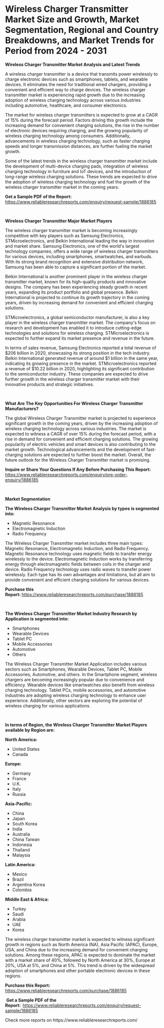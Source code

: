<p><h1>Wireless Charger Transmitter Market Size and Growth, Market Segmentation, Regional and Country Breakdowns, and Market Trends for Period from 2024 -  2031</h1></p><p><strong>Wireless Charger Transmitter Market Analysis and Latest Trends</strong></p>
<p><p>A wireless charger transmitter is a device that transmits power wirelessly to charge electronic devices such as smartphones, tablets, and wearable devices. It eliminates the need for traditional wired chargers, providing a convenient and efficient way to charge devices. The wireless charger transmitter market is experiencing rapid growth due to the increasing adoption of wireless charging technology across various industries including automotive, healthcare, and consumer electronics.</p><p>The market for wireless charger transmitters is expected to grow at a CAGR of 15% during the forecast period. Factors driving this growth include the increasing demand for convenient charging solutions, the rise in the number of electronic devices requiring charging, and the growing popularity of wireless charging technology among consumers. Additionally, advancements in wireless charging technology, such as faster charging speeds and longer transmission distances, are further fueling the market growth.</p><p>Some of the latest trends in the wireless charger transmitter market include the development of multi-device charging pads, integration of wireless charging technology in furniture and IoT devices, and the introduction of long-range wireless charging solutions. These trends are expected to drive the adoption of wireless charging technology and fuel the growth of the wireless charger transmitter market in the coming years.</p></p>
<p><strong>Get a Sample PDF of the Report:&nbsp;</strong> <a href="https://www.reliableresearchreports.com/enquiry/request-sample/1886185">https://www.reliableresearchreports.com/enquiry/request-sample/1886185</a></p>
<p>&nbsp;</p>
<p><strong>Wireless Charger Transmitter Major Market Players</strong></p>
<p><p>The wireless charger transmitter market is becoming increasingly competitive with key players such as Samsung Electronics, STMicroelectronics, and Belkin International leading the way in innovation and market share. Samsung Electronics, one of the world's largest technology companies, offers a wide range of wireless charger transmitters for various devices, including smartphones, smartwatches, and earbuds. With its strong brand recognition and extensive distribution network, Samsung has been able to capture a significant portion of the market.</p><p>Belkin International is another prominent player in the wireless charger transmitter market, known for its high-quality products and innovative designs. The company has been experiencing steady growth in recent years, expanding its product portfolio and global presence. Belkin International is projected to continue its growth trajectory in the coming years, driven by increasing demand for convenient and efficient charging solutions.</p><p>STMicroelectronics, a global semiconductor manufacturer, is also a key player in the wireless charger transmitter market. The company's focus on research and development has enabled it to introduce cutting-edge technologies and solutions for wireless charging. STMicroelectronics is expected to further expand its market presence and revenue in the future.</p><p>In terms of sales revenue, Samsung Electronics reported a total revenue of $206 billion in 2020, showcasing its strong position in the tech industry. Belkin International generated revenue of around $1 billion in the same year, indicating its growing presence in the market. STMicroelectronics reported a revenue of $10.22 billion in 2020, highlighting its significant contribution to the semiconductor industry. These companies are expected to drive further growth in the wireless charger transmitter market with their innovative products and strategic initiatives.</p></p>
<p>&nbsp;</p>
<p><strong>What Are The Key Opportunities For Wireless Charger Transmitter Manufacturers?</strong></p>
<p><p>The global Wireless Charger Transmitter market is projected to experience significant growth in the coming years, driven by the increasing adoption of wireless charging technology across various industries. The market is expected to witness a CAGR of over 15% during the forecast period, with a rise in demand for convenient and efficient charging solutions. The growing popularity of electric vehicles and smart devices is also contributing to the market growth. Technological advancements and the development of fast-charging solutions are expected to further boost the market. Overall, the future outlook for the Wireless Charger Transmitter market is promising.</p></p>
<p><strong>Inquire or Share Your Questions If Any Before Purchasing This Report:</strong> <a href="https://www.reliableresearchreports.com/enquiry/pre-order-enquiry/1886185">https://www.reliableresearchreports.com/enquiry/pre-order-enquiry/1886185</a></p>
<p>&nbsp;</p>
<p><strong>Market Segmentation</strong></p>
<p><strong>The Wireless Charger Transmitter Market Analysis by types is segmented into:</strong></p>
<p><ul><li>Magnetic Resonance</li><li>Electromagnetic Induction</li><li>Radio Frequency</li></ul></p>
<p><p>The Wireless Charger Transmitter market includes three main types: Magnetic Resonance, Electromagnetic Induction, and Radio Frequency. Magnetic Resonance technology uses magnetic fields to transfer energy wirelessly to the device. Electromagnetic Induction works by transferring energy through electromagnetic fields between coils in the charger and device. Radio Frequency technology uses radio waves to transfer power wirelessly. Each type has its own advantages and limitations, but all aim to provide convenient and efficient charging solutions for various devices.</p></p>
<p><strong>Purchase this Report:&nbsp;</strong><a href="https://www.reliableresearchreports.com/purchase/1886185">https://www.reliableresearchreports.com/purchase/1886185</a></p>
<p>&nbsp;</p>
<p><strong>The Wireless Charger Transmitter Market Industry Research by Application is segmented into:</strong></p>
<p><ul><li>Smartphones</li><li>Wearable Devices</li><li>Tablet PC</li><li>Mobile Accessories</li><li>Automotive</li><li>Others</li></ul></p>
<p><p>The Wireless Charger Transmitter Market Application includes various sectors such as Smartphones, Wearable Devices, Tablet PC, Mobile Accessories, Automotive, and others. In the Smartphone segment, wireless chargers are becoming increasingly popular due to convenience and efficiency. Wearable devices like smartwatches also benefit from wireless charging technology. Tablet PCs, mobile accessories, and automotive industries are adopting wireless charging technology to enhance user experience. Additionally, other sectors are exploring the potential of wireless charging for various applications.</p></p>
<p>&nbsp;</p>
<p><strong>In terms of Region, the Wireless Charger Transmitter Market Players available by Region are:</strong></p>
<p>
    <p> <strong> North America: </strong>
        <ul>
            <li>United States</li>
            <li>Canada</li>
        </ul>
        </p> 
    <p> <strong> Europe: </strong>
        <ul>
            <li>Germany</li>
            <li>France</li>
            <li>U.K.</li>
            <li>Italy</li>
            <li>Russia</li>
        </ul>
        </p> 
    <p> <strong> Asia-Pacific: </strong>
        <ul>
            <li>China</li>
            <li>Japan</li>
            <li>South Korea</li>
            <li>India</li>
            <li>Australia</li>
            <li>China Taiwan</li>
            <li>Indonesia</li>
            <li>Thailand</li>
            <li>Malaysia</li>
        </ul>
        </p> 
    <p> <strong> Latin America: </strong>
        <ul>
            <li>Mexico</li>
            <li>Brazil</li>
            <li>Argentina Korea</li>
            <li>Colombia</li>
        </ul>
        </p> 
    <p> <strong> Middle East & Africa: </strong>
        <ul>
            <li>Turkey</li>
            <li>Saudi</li>
            <li>Arabia</li>
            <li>UAE</li>
            <li>Korea</li>
        </ul>
    </p>
    </p>
<p><p>The wireless charger transmitter market is expected to witness significant growth in regions such as North America (NA), Asia Pacific (APAC), Europe, USA, and China due to the increasing demand for convenient charging solutions. Among these regions, APAC is expected to dominate the market with a market share of 40%, followed by North America at 30%, Europe at 20%, USA at 5%, and China at 5%. This trend is driven by the widespread adoption of smartphones and other portable electronic devices in these regions.</p></p>
<p><strong>Purchase this Report: </strong><a href="https://www.reliableresearchreports.com/purchase/1886185">https://www.reliableresearchreports.com/purchase/1886185</a></p>
<p>&nbsp;<strong>Get a Sample PDF of the Report:&nbsp;&nbsp;</strong><a href="https://www.reliableresearchreports.com/enquiry/request-sample/1886185">https://www.reliableresearchreports.com/enquiry/request-sample/1886185</a></p>
<p><strong></strong></p>
<p>Check more reports on https://www.reliableresearchreports.com/</p>